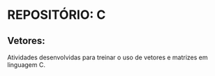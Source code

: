 # REPOSITÓRIO: C

## Vetores: 
Atividades desenvolvidas para treinar o uso de vetores e matrizes em linguagem C. 
